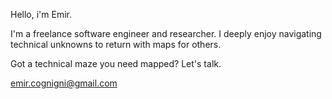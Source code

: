 Hello, i'm Emir.

I'm a freelance software engineer and researcher. I deeply enjoy navigating technical unknowns to return with maps for others.

Got a technical maze you need mapped? Let's talk.

emir.cognigni@gmail.com
